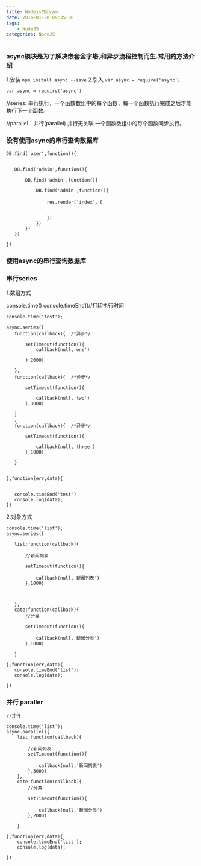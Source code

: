 ```yaml
---
title: Nodejs的async
date: 2016-01-20 09:35:08
tags: 
    - NodeJS
categories: NodeJS
---
```

### async模块是为了解决嵌套金字塔,和异步流程控制而生.常用的方法介绍
1.安装  `npm install async --save`
2.引入  `var async = require('async')`

```
var async = require('async')
```



//series: 串行执行，一个函数数组中的每个函数，每一个函数执行完成之后才能执行下一个函数。

//parallel：并行(parallel)  并行无关联   一个函数数组中的每个函数同步执行。

### 没有使用async的串行查询数据库

```
DB.find('user',function(){


   DB.find('admin',function(){

       DB.find('admin',function(){

           DB.find('admin',function(){

               res.render('index'，{


               })
           })
       })
   })

})
```
### 使用async的串行查询数据库
### 串行series
1.数组方式

console.time()
console.timeEnd()//打印执行时间
```
console.time('test');

async.series([
   function(callback){  /*异步*/

       setTimeout(function(){
           callback(null,'one')

       },2000)

   },
   function(callback){  /*异步*/

       setTimeout(function(){

           callback(null,'two')
       },3000)

   }
   ,
   function(callback){  /*异步*/

       setTimeout(function(){

           callback(null,'three')
       },1000)

   }


],function(err,data){


   console.timeEnd('test')
   console.log(data);
})
```
2.对象方式


```
console.time('list');
async.series({

   list:function(callback){

       //新闻列表

       setTimeout(function(){

           callback(null,'新闻列表')
       },1000)



   },
   cate:function(callback){
       //分类

       setTimeout(function(){

           callback(null,'新闻分类')
       },1000)

   }

},function(err,data){
   console.timeEnd('list');
   console.log(data);

})
```
### 并行 paraller

```
//并行

console.time('list');
async.parallel({
    list:function(callback){

        //新闻列表
        setTimeout(function(){

            callback(null,'新闻列表')
        },3000)
    },
    cate:function(callback){
        //分类

        setTimeout(function(){

            callback(null,'新闻分类')
        },2000)

    }

},function(err,data){
    console.timeEnd('list');
    console.log(data);

})
```



